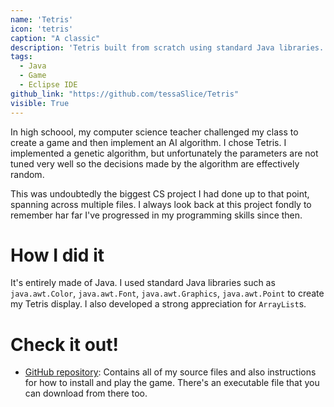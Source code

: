 ```yaml
---
name: 'Tetris'
icon: 'tetris'
caption: "A classic"
description: 'Tetris built from scratch using standard Java libraries.'
tags:
  - Java
  - Game
  - Eclipse IDE
github_link: "https://github.com/tessaSlice/Tetris"
visible: True
---
```


In high schoool, my computer science teacher challenged my class to create a game and then implement an AI algorithm. I chose Tetris. I implemented a genetic algorithm, but unfortunately the parameters are not tuned very well so the decisions made by the algorithm are effectively random. 

This was undoubtedly the biggest CS project I had done up to that point, spanning across multiple files. I always look back at this project fondly to remember har far I've progressed in my programming skills since then. 

# How I did it

It's entirely made of Java. I used standard Java libraries such as `java.awt.Color`, `java.awt.Font`, `java.awt.Graphics`, `java.awt.Point` to create my Tetris display. I also developed a strong appreciation for `ArrayList`s.

# Check it out!

- [GitHub repository](https://github.com/tessaSlice/Tetris): Contains all of my source files and also instructions for how to install and play the game. There's an executable file that you can download from there too. 